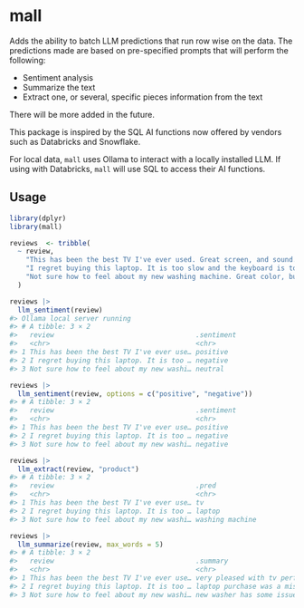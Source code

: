 
<!-- README.md is generated from README.Rmd. Please edit that file -->

# mall

<!-- badges: start -->
<!-- badges: end -->

Adds the ability to batch LLM predictions that run row wise on the data.
The predictions made are based on pre-specified prompts that will
perform the following:

- Sentiment analysis
- Summarize the text
- Extract one, or several, specific pieces information from the text

There will be more added in the future.

This package is inspired by the SQL AI functions now offered by vendors
such as Databricks and Snowflake.

For local data, `mall` uses Ollama to interact with a locally installed
LLM. If using with Databricks, `mall` will use SQL to access their AI
functions.

## Usage

``` r
library(dplyr)
library(mall)

reviews  <- tribble(
  ~ review,
    "This has been the best TV I've ever used. Great screen, and sound.", 
    "I regret buying this laptop. It is too slow and the keyboard is too noisy", 
    "Not sure how to feel about my new washing machine. Great color, but hard to figure"
  )
```

``` r
reviews |>
  llm_sentiment(review)
#> Ollama local server running
#> # A tibble: 3 × 2
#>   review                                   .sentiment
#>   <chr>                                    <chr>     
#> 1 This has been the best TV I've ever use… positive  
#> 2 I regret buying this laptop. It is too … negative  
#> 3 Not sure how to feel about my new washi… neutral
```

``` r
reviews |>
  llm_sentiment(review, options = c("positive", "negative"))
#> # A tibble: 3 × 2
#>   review                                   .sentiment
#>   <chr>                                    <chr>     
#> 1 This has been the best TV I've ever use… positive  
#> 2 I regret buying this laptop. It is too … negative  
#> 3 Not sure how to feel about my new washi… negative
```

``` r
reviews |>
  llm_extract(review, "product")
#> # A tibble: 3 × 2
#>   review                                   .pred          
#>   <chr>                                    <chr>          
#> 1 This has been the best TV I've ever use… tv             
#> 2 I regret buying this laptop. It is too … laptop         
#> 3 Not sure how to feel about my new washi… washing machine
```

``` r
reviews |> 
  llm_summarize(review, max_words = 5) 
#> # A tibble: 3 × 2
#>   review                                   .summary                         
#>   <chr>                                    <chr>                            
#> 1 This has been the best TV I've ever use… very pleased with tv performance.
#> 2 I regret buying this laptop. It is too … laptop purchase was a mistake    
#> 3 Not sure how to feel about my new washi… new washer has some issues
```
